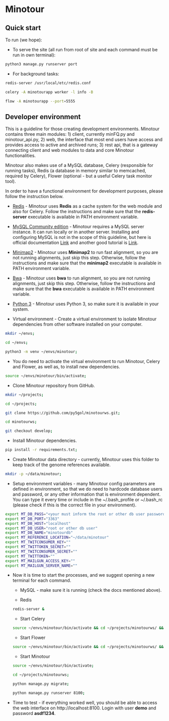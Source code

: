 # Minotour

## Quick start

To run (we hope):

* To serve the site (all run from root of site and each command must be run in own terminal):

```bash
python3 manage.py runserver port
```

* For background tasks:

```bash
redis-server /usr/local/etc/redis.conf

celery -A minotourapp worker -l info -B

flow -A minotourapp --port=5555
```

## Developer environment

This is a guideline for those creating development environments. Minotour
contains three main modules: 1) client, currently minFQ.py and minotour_api.py,
2) web, the interface that most end users have access and provides access to
active and archived runs; 3) rest api, that is a gateway connecting client and
web modules to data and core Minotour functionalities.

Minotour also makes use of a MySQL database, Celery (responsible for running
tasks), Redis (a database in memory similar to memcached, required by Celery),
Flower (optional - but a useful Celery task monitor tool).

In order to have a functional environment for development purposes, please
follow the instruction below.

* [Redis](https://redis.io/download) - Minotour uses **Redis** as a cache system
for the web module and also for Celery. Follow the instructions and make sure
that the **redis-server** executable is available in PATH environment variable.

* [MySQL Community edition](https://dev.mysql.com/downloads/) - Minotour
requires a MySQL server instance. It can run locally or in another
server. Installing and configuring MySQL is not in the scope of this guideline, but here is official
documentation [Link](https://dev.mysql.com/doc/mysql-getting-started/en/) and
another good tutorial is [Link](https://www.digitalocean.com/community/tutorials/how-to-install-mysql-on-ubuntu-16-04).

* [Minimap2](https://github.com/lh3/minimap2) - Minotour uses **Minimap2** to run
fast alignment, so you are not running alignments, just skip this step.
Otherwise, follow the instructions and make sure that the **minimap2** executable
is available in PATH environment variable.

* [Bwa](https://github.com/lh3/bwa) - Minotour uses **bwa** to run
alignment, so you are not running alignments, just skip this step.
Otherwise, follow the instructions and make sure that the **bwa** executable
is available in PATH environment variable.

* [Python 3](https://www.python.org) - Minotour uses Python 3, so make sure it
is available in your system.

* Virtual environment - Create a virtual environment to isolate Minotour
dependencies from other software installed on your computer.

```bash
mkdir ~/envs;

cd ~/envs;

python3 -m venv ~/envs/minotour;
```

* You do need to activate the virtual environment to run Minotour, Celery and
Flower, as well as, to install new dependencies.

```bash
source ~/envs/minotour/bin/activate;
```

* Clone Minotour repository from GitHub.

```bash
mkdir ~/projects;

cd ~/projects;

git clone https://github.com/py5gol/minotourws.git;

cd minotourws;

git checkout develop;
```

* Install Minotour dependencies.

```bash
pip install -r requirements.txt;
```

* Create Minotour data directory - currently, Minotour uses this folder to
keep track of the genome references available.

```bash
mkdir -p ~/data/minotour;
```

* Setup environment variables - many Minotour config parameters are defined in
environment, so that we do need to hardcode database users and password, or any
other information that is environment dependent. You can type it every time or
include in the ~/.bash_profile or ~/.bash_rc (please check if this is the correct file in
your environment).

```bash
export MT_DB_PASS="<your must inform the root or other db user password>"
export MT_DB_PORT="3363"
export MT_DB_HOST="localhost"
export MT_DB_USER="root or other db user"
export MT_DB_NAME="minotourdb"
export MT_REFERENCE_LOCATION="~/data/minotour"
export MT_TWITCONSUMER_KEY=""
export MT_TWITTOKEN_SECRET=""
export MT_TWITCONSUMER_SECRET=""
export MT_TWITTOKEN=""
export MT_MAILGUN_ACCESS_KEY=""
export MT_MAILGUN_SERVER_NAME=""
```

* Now it is time to start the processes, and we suggest opening a new terminal
for each command.

    * MySQL - make sure it is running (check the docs mentioned above).

    * Redis

    ```bash
    redis-server &
    ```

    * Start Celery

    ```bash
    source ~/envs/minotour/bin/activate && cd ~/projects/minotourws/ && celery -A minotourapp worker -l info -B
    ```

    * Start Flower

    ```bash
    source ~/envs/minotour/bin/activate && cd ~/projects/minotourws/ && flow -A minotourapp --port=5555
    ```

    * Start Minotour

    ```bash
    source ~/envs/minotour/bin/activate;

    cd ~/projects/minotourws;

    python manage.py migrate;

    python manage.py runserver 8100;
    ```

* Time to test - if everything worked well, you should be able to access the web
interface on http://localhost:8100. Login with user **demo** and password **asdf1234**.

